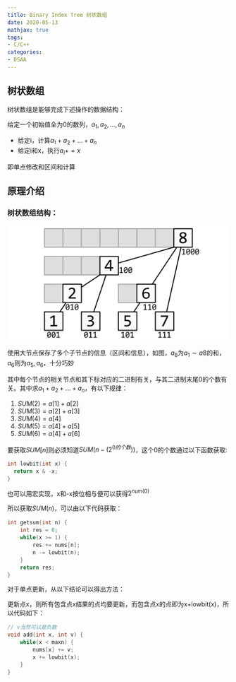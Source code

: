```yaml
---
title: Binary Index Tree 树状数组
date: 2020-05-13
mathjax: true
tags:
- C/C++
categories:
- DSAA
---
```


## 树状数组

树状数组是能够完成下述操作的数据结构：

给定一个初始值全为0的数列，$a_1,a_2,\dots,a_n$

- 给定i，计算$a_1+a_2+\dots+a_n$
- 给定i和x，执行$a_i+=x$

即单点修改和区间和计算

<!-- more --->

## 原理介绍

### 树状数组结构：

![](\assets\ArticleImg\2020\bit.png)

使用大节点保存了多个子节点的信息（区间和信息），如图，$a_8$为$a_1 \sim a8$的和，$a_6$则为$a_5,a_6$，十分巧妙

其中每个节点的相关节点和其下标对应的二进制有关，与其二进制末尾0的个数有关。其中求$a_1+a_2+\dots+a_n$，有以下规律：

1. $SUM(2) = a[1]+a[2]$
2. $SUM(3) = a[2] + a[3]$
3. $SUM(4) = a[4]$
4. $SUM(5) = a[4]+a[5]$
5. $SUM(6) = a[4]+a[6]$

要获取$SUM[n]$则必须知道$SUM(n-(2^{0的个数}))$，这个0的个数通过以下函数获取:

```cpp
int lowbit(int x) {
  return x & -x;
}
```

也可以用宏实现，x和-x按位相与便可以获得$2^{num(0)}$

所以获取$SUM(n)$，可以由以下代码获取：

```cpp
int getsum(int n) {
    int res = 0;
    while(x >= 1) {
        res += nums[n];
        n -= lowbit(n);
    }
    return res;
}

```

对于单点更新，从以下结论可以得出方法：

更新点x，则所有包含点x结果的点均要更新，而包含点x的点即为x+lowbit(x)，所以代码如下：

```cpp
// v当然可以是负数
void add(int x, int v) {
    while(x < maxn) {
        nums[x] += v;   
        x += lowbit(x);
    }
}
```

